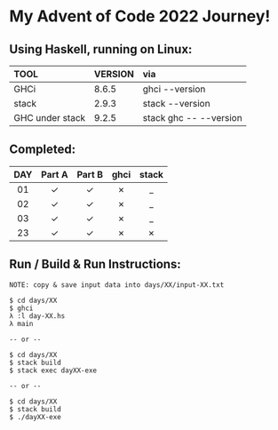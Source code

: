 # My Advent of Code 2022 Journey!

## Using Haskell, running on Linux:

| TOOL            | VERSION | via                    |
| :---            | :------ | :--                    |
| GHCi            | 8.6.5   | ghci --version         |
| stack           | 2.9.3   | stack --version        |
| GHC under stack | 9.2.5   | stack ghc -- --version |

## Completed: 

| DAY   | Part A  | Part B  | ghci    | stack   |
| :---: | :---:   | :---:   | :--:    | :---:   |
| 01    | &check; | &check; | &cross; | _       |
| 02    | &check; | &check; | &cross; | _       |
| 03    | &check; | &check; | &cross; | _       |
| 23    | &check; | &check; | &cross; | &cross; |

## Run / Build & Run Instructions:

```text
NOTE: copy & save input data into days/XX/input-XX.txt

$ cd days/XX
$ ghci
λ :l day-XX.hs
λ main

-- or --

$ cd days/XX
$ stack build
$ stack exec dayXX-exe

-- or --

$ cd days/XX
$ stack build
$ ./dayXX-exe
```
